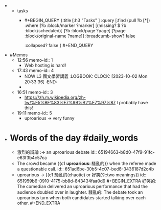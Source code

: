 -
	- tasks
		- #+BEGIN_QUERY
		  {:title [:h3 "Tasks" ]
		  :query [:find (pull ?b [*])
		  :where
		    [?b :block/marker ?marker]
		    [(missing? $ ?b :block/scheduled)]
		    [?b :block/page ?page]
		    [?page :block/original-name ?name]]
		  :breadcumb-show? false
		  
		  :collapsed? false
		  }
		  #+END_QUERY
- #Memos
	- 12:56
	  memo-id:: 1
		- Web hosting is hard!
	- 17:43
	  memo-id:: 4
		- NOW  L3 國文學習講義 
		  :LOGBOOK:
		  CLOCK: [2023-10-02 Mon 20:33:36]
		  :END:
		-
	- 16:51
	  memo-id:: 3
		- https://zh.m.wikipedia.org/zh-tw/%E5%BF%83%E7%9B%B2%E7%97%87
		  I probably have this!
	- 19:11
	  memo-id:: 5
		- uproarious -> very funny
- # Words of the day #daily_words
	- 激烈的辯論 :-> an uproarious debate
	  id:: 65194663-b8d0-47f9-91fc-e63f3b4c57ca
	- The crowd became {{c1 **uproarious**::騷亂的}} when the referee made a questionable call.
	  id:: 651ad6be-30b5-4c07-bed8-3436187d2c4b
	- uproarious -> {{c1 騷亂的(chaotic) or 好笑的::two meanings}}
	  id:: 651959b6-0910-4175-bb8d-843434faa0d9
	  #+BEGIN_EXTRA
	  好笑的: The comedian delivered an uproarious performance that had the audience doubled over in laughter.
	  騷亂的: The debate took an uproarious turn when both candidates started talking over each other.
	  #+END_EXTRA
